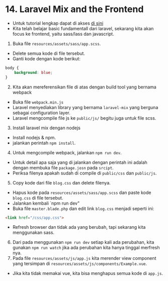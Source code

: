 # 14. Laravel Mix and the Frontend

- Untuk tutorial lengkap dapat di akses [di sini](https://laracasts.com/series/laravel-from-scratch-2017/episodes/14)
- Kita telah belajar basic fundamentall dari laravel, sekarang kita akan focus ke frontend, yaitu sass/lass dan javascript.

1. Buka file `resources/assets/sass/app.scss`.
- Delete semua kode di file tersebut.
- Ganti kode dengan kode berikut:

```css
body {
	background: blue;
}
```

2. Kita akan mereferensikan file di atas dengan build tool yang bernama webpack
- Buka file `webpack.min.js`
- Laravel menyediakan library yang bernama `laravel-mix` yang berguna sebagai configuration layer.
- Laravel mengcompile file js ke `public/js/` begitu juga untuk file scss.

3. Install laravel mix dengan nodejs
- Install nodejs & npm.
- jalankan perintah `npm install`.

4. Untuk mengcompile webpack, jalankan `npm run dev`.
- Untuk detail apa saja yang di jalankan dengan perintah ini adalah dengan membuka file `package.josn` pada `srcipt`.
- Periksa filenya apakah sudah di compile di `public/css` dan `public/js`.

5. Copy kode dari file `blog.css` dan delete filenya.
- Hapus kode pada `resources/assets/sass/app.scss` dan paste kode `blog.css` di file tersebut.
- Jalankan kembali `npm run dev"
- Buka file `master.blade.php` dan edit link `blog.css` menjadi seperti ini:

```html
<link href="/css/app.css">
```

- Refresh browser dan tidak ada yang berubah, tapi sekarang kita menggunakan sass.

6. Dari pada menggunakan `npm run dev` setiap kali ada perubahan, kita gunakan `npm run watch` jika ada perubahan kita hanya tinggal merfresh nya.
6. Pada file `resources/assets/js/app.js` kita merender view component yang tersimpan di `resources/assets/js/components/Example.vue`.
- Jika kita tidak memakai vue, kita bisa menghapus semua kode di `app.js`.

